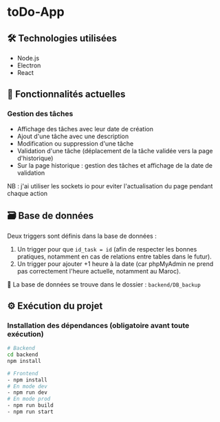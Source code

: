 # toDo-App

## 🛠️ Technologies utilisées

- Node.js  
- Electron  
- React  

## 🚀 Fonctionnalités actuelles

### Gestion des tâches

- Affichage des tâches avec leur date de création
- Ajout d'une tâche avec une description
- Modification ou suppression d'une tâche
- Validation d'une tâche (déplacement de la tâche validée vers la page d'historique)
- Sur la page historique : gestion des tâches et affichage de la date de validation
  
NB : j'ai utiliser les sockets io pour eviter l'actualisation du page pendant chaque action

## 🗃️ Base de données

Deux triggers sont définis dans la base de données :

1. Un trigger pour que `id_task = id` (afin de respecter les bonnes pratiques, notamment en cas de relations entre tables dans le futur).
2. Un trigger pour ajouter +1 heure à la date (car phpMyAdmin ne prend pas correctement l'heure actuelle, notamment au Maroc).

📁 La base de données se trouve dans le dossier : `backend/DB_backup`

## ⚙️ Exécution du projet

### Installation des dépendances (obligatoire avant toute exécution)

```bash
# Backend
cd backend
npm install

# Frontend
- npm install
# En mode dev
- npm run dev
# En mode prod
- npm run build
- npm run start




